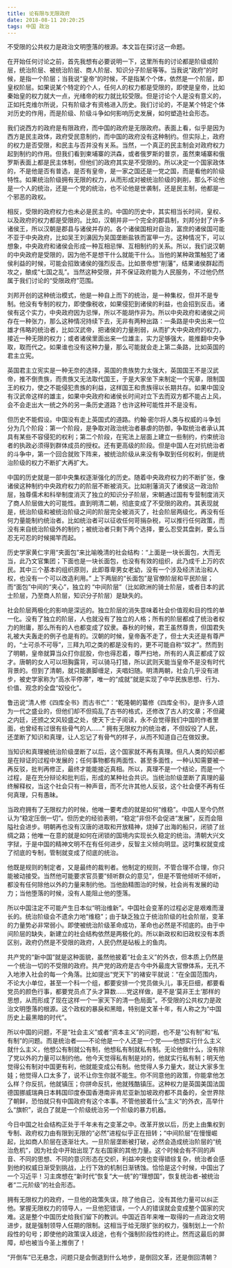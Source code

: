 ```yaml
---
title: 论有限与无限政府
date: 2018-08-11 20:20:25
tags: 中国 政治
---
```


不受限的公共权力是政治文明堕落的根源。本文旨在探讨这一命题。

在开始任何讨论之前，首先我想有必要说明一下，这里所有的讨论都是阶级或阶层，统治阶层、被统治阶层、商人阶层、知识分子阶层等等。当我说“政府”的时候，是指一个阶层；当我说“皇帝”的时候，不是指某个个体，依然是一个阶层，即皇权阶层。如果说某个特定的个人，任何人的权力都是受限的，即使是皇帝，比如秦始皇的权力就大一点，光绪帝的权力就比较受限。但是讨论个人是没有意义的，正如托克维尔所说，只有阶级才有资格进入历史。我们讨论的，不是某个特定个体对历史的作用，而是阶级、阶级斗争如何影响历史发展，如何塑造社会形态。

我们说西方的政府是有限政府，而中国的政府是无限政府。表面上看，似乎是因为西方是民主政体，政府受民意制约，而中国的政府没有这种制约。但实际上，政府的权力是否受限，和民主与否并没有关系。当然，一个真正的民主制会对政府权力起到制约的作用。但我们看到柬埔寨的洪森，或者俄罗斯的普京，虽然柬埔寨和俄罗斯表面上都是民主体制，但他们的政府其实是不受限的。所以决定一个国家政体的，不是他是否有普选，是否有皇帝，是一家之国还是一党之国，而是看他的阶级特性。如果统治阶级拥有无限的权力，从而形成对被统治阶级的剥削，那么不论他是一个人的统治，还是一个党的统治，也不论他是世袭制，还是民主制，他都是一个邪恶的政权。

相反，受限的政府权力也未必是民主的。中国的历史中，其实相当长时间，皇权、以及政府的权力都是受限的。比如，汉朝并非一个完全的郡县制，刘邦分封了许多诸侯王，所以汉朝是郡县与诸侯并存的。各个诸侯国相对自治，富庶的诸侯国可能不亚于中央政府，比如吴王刘濞因为吴国垄断盐铁而富甲一方。这种情况下，可以想象，中央政府和诸侯会形成一种互相忌惮、互相制约的关系。所以，我们说汉朝的中央政府是受限的，因为他不是想干什么就能干什么。当他的某种政策触犯了诸侯利益的时候，可能会招致诸侯的强烈反击。比如景帝想“削藩”，结果诸侯群起而攻之，酿成“七国之乱”。当然这种受限，并不保证政府能为人民服务，不过他仍然属于我们讨论的“受限政府”范围。

刘邦开创的这种统治模式，他是一种自上而下的统治，是一种集权，但并不是专制。他没有专制的权力，即使像税收，如果侵犯到诸侯的利益，也会招到反击。诸侯有这个实力，中央政府因为忌惮，所以不能胡作非为。所以中央政府和诸侯之间存在一种张力，那么这种情况持续下去，无非有两种出路：一条路是中央出来一位雄才伟略的统治者，比如汉武帝，把诸侯的力量削弱，从而扩大中央政府的权力，接近一种无限的权力；或者诸侯里面出来一位雄主，实力足够强大，能推翻中央争取，取而代之。如果谁也没有这种力量，那么可能就会走上第二条路，比如英国的君主立宪。

英国君主立宪实是一种无奈的选择，英国的贵族势力太强大，英国国王不是汉武帝，推不倒贵族，而贵族又无法取代国王，于是大家坐下来制定一个宪章，限制国王的权力，使之不能侵犯贵族的利益，这样国王和贵族得以长期共存。如果中国没有汉武帝这样的雄主，如果中央政府和诸侯长时间对立下去而双方都不能占上风，会不会走出大一统之外的另一条历史道路？也许这种可能性并不是没有。

但历史不能假设。中国没有走上英国式的道路。约翰·密尔将人类与权威的斗争划分为几个阶段：第一个阶段，是争取对政治统治者暴虐的防御，争取统治者承认其具有某些不容侵犯的权利；第二个阶段，在宪法上层面上建立一些制约，约束统治者的执政必须得到群体成员的授权。还有更高级的阶段。但是中国人在对抗统治者的斗争中，第一个回合就败下阵来，被统治阶级从来没有争取到任何权利，倒是统治阶级的权力不断扩大再扩大。

中国的历史就是一部中央集权逐渐强化的历史。随着中央政府权力的不断扩张，像诸侯这种制约中央政府权力的阶层不断被消灭。比如削藩消灭了诸侯这一政治阶层，独尊儒术和科举制度消灭了独立的知识分子阶层，宋朝通过国有专营制度消灭了商人阶层做大的可能性。直到明清二朝，彻底变成了不受限的政府。其表现就是，统治阶级和被统治阶级之间的阶层完全被消灭了，社会阶层两级化，再没有任何力量能制约统治者。比如统治者可以征收任何苛捐杂税，可以推行任何政策，而没有来自统治阶级外的制约；被统治者只剩下两个选择，要么忍受其盘剥，要么当忍无可忍的时候揭竿而起。

历史学家黄仁宇用“夹面包”来比喻晚清的社会结构：“上面是一块长面包，大而无当，此乃文官集团；下面也是一块长面包，也没有有效的组织，此乃成千上万的农民。其中三个基本的组织原则，此即尊卑男女老幼，没有一个涉及经济法治和人权，也没有一个可以改造利用。” 上下两层的“长面包”是官僚阶层和平民阶层；而“面包”中间的“夹心”，独立的 “中间阶层”（比如欧洲的骑士阶层，或者日本的武士阶层，乃至商人阶层，知识分子阶层）是缺失的。

社会阶层两极化的影响是深远的。独立阶层的消失意味着社会价值观和目的性的单一化。没有了独立的阶层，人也就没有了独立的人格；所有的阶层都成了统治者权力的附庸，那么所有的人也都变成了奴隶。春秋的时候，君王虽然尊贵，但国君失礼被大夫轰走的例子也是有的。汉朝的时候，皇帝轰不走了，但士大夫还是有尊严的，“士可杀不可辱”，三拜九叩之类的都是没有的，更不可能自称“奴才”。然而到了明朝，皇帝就算当众打你屁股，你也得忍着，尊严扫地，所有的人真正都成了奴才。唐朝的女人可以坦胸露背，可以骑马打猎，所以武则天能当皇帝不是没有时代背景的。但到了清朝，就只能裹脚缠足，夫唱妇随。明清两朝，社会几乎没有进步，被史学家称为“高水平停滞”，唯一的“成就”就是实现了中华民族思想、行为、价值、观念的全盘“奴役化”。

鲁迅说“清人修《四库全书》而古书亡”：“乾隆朝的纂修《四库全书》，是许多人颂为一代之盛业的，但他们却不但捣乱了古书的格式，还修改了古人的文章；不但藏之内廷，还颁之文风较盛之处，使天下士子阅读，永不会觉得我们中国的作者里面，也曾经有过很有些骨气的人……” 拥有无限权力的统治者，不但奴役了人民，还垄断了知识和真理，让人忘记了有骨气的样子，从而不知道自己在做奴隶。

当知识和真理被统治阶级垄断了以后，这个国家就不再有真理。但凡人类的知识都是在辩证的过程中发展的；任何事物都有两面性、甚至多面性，一种认知需要被一再反驳，批判再修正，最终才能能接近真相。所以，真理不是一个结论，而是一个过程，是在充分辩论和批判后，形成的某种社会共识。当统治阶级垄断了真理的最终解释权，当这个社会只有一种声音，而不允许其他人反驳，这个社会便不再有任何真理，只有愚昧。

当政府拥有了无限权力的时候，他唯一要考虑的就是如何“维稳”。中国人至今仍然认为“稳定压倒一切”。但历史的经验表明，“稳定”非但不会促进“发展”，反而会阻隘社会进步。明朝再也没有汉唐的进取和开放精神，烧掉了出海的船只，闭锁了丝绸之路；他唯一在意的就是如何在闭锁的国境内实现长久稳定的统治。清朝大兴文字狱，于是中国的精神文明不在有任何进步，反智主义倾向明显。这时集权就变成了彻底的专制，管制就变成了彻底的统治。

他既是规则的制定者，又是最终的裁判者。他制定的规则，不管合理不合理，你只能被动接受。当然他可能要求官员要“倾听群众的意见”，但是不管他倾听不倾听，都没有任何除他以外的力量来制约他。当他励精图治的时候，社会尚有发展的动力；当他堕落的时候，没有人能阻止他的堕落。

所以中国注定不可能产生日本似“明治维新”。中国社会变革的过程必定是艰难而漫长的。统治阶级会不遗余力地“维稳”；由于缺乏独立于统治阶级的社会阶层，变革的力量势必非常弱小。即使被统治阶级革命成功，革命也必然是不彻底的。由于中间阶层的缺失，新建立的社会结构依然是两极化的。所以新政权和旧政权没有本质区别，政府仍然是不受限的政府，人民仍然是砧板上的鱼肉。

共产党的“新中国”就是这种面貌，虽然他披着“社会主义”的外衣，但本质上仍然是一个统治一切的不受限的政府。共产党的政府是古今中外最庞大官僚体系，无孔不入地渗入社会的每一个角落。比如提出“党天下”的褚安平就说：“在全国范围内，不论大小单位，甚至一个科一个组，都要安排一个党员做头儿，事无巨细，都要看党员的颜色行事，都要党员点了头才算数……党这样做，是不是‘莫非王土’那样的思想，从而形成了现在这样一个一家天下的清一色局面”。不受限的公共权力是政治文明堕落的根源。这个政权的暴戾和黑暗，特别是文革十年，有人称之为“中国历史上最黑暗的时代”。

所以中国的问题，不是“社会主义”或者“资本主义”的问题，也不是“公有制”和“私有制”的问题。而是统治者——不论他是一个人还是一个党——他想实行什么主义就什么主义，他想公有制就公有制，他想私有制就私有制。无论他做什么，没有除了党以外的力量可以制约他。他今天觉得私有制是对的，他就实行私有制；明天他觉得公有制对中国更有利，他就能变成公有制。他觉得人多力量大，就让大家多生娃；他觉得人口太多了，说不让你生你就不能生。你不同意他的政策，你能拿他怎么样？你反抗，他就镇压；你拼命反抗，他就残酷镇压。这种权力是英国美国法国德国挪威瑞典日本韩国印度泰国香港南非肯尼亚新加坡政府都不具备的，全世界除了朝鲜，恐怕就只有中国政府有这个本事。不管他披着什么“主义”的外衣，高举什么“旗帜”，说白了就是一个阶级统治另一个阶级的暴力机器。

今日中国之社会结构正处于千年未有之变革之中。改革开放以后，历史上由集权到专制、政府权力由有限到无限的“必然”进程似乎正在扭转；“中间阶层”在慢慢崛起，比如商人阶层在逐渐壮大。一旦阶层垄断被打破，必然会造成统治阶层的“统治危机”，因为社会中开始出现了左右国家的其他力量。这个时候会有不同的声音、不同的思想、不同的意识形态在交织，利益冲突也变得错综复杂，统治者会感到他的权威日渐受到挑战，上行下效的机制日渐锈蚀。恰恰是这个时候，中国出了一个习近平！习主席想在“新时代”恢复“大一统”的“理想国”，恢复统治者-被统治者“二元阶级”的社会形态。

拥有无限权力的政府，一旦他的政策失误，除了他自己，没有其他力量可以纠正他。掌握无限权力的领导人，一旦他犯错误，一个人的错误就会变成整个国家的灾难。这是整个中国历史给我们留下的教训。中国近百年来唯一取得的一点政治文明进步，就是强制领导人任期的限制。这相当于给无限扩张的权力，强制划上一个阶段性的句号；即使他的政策误入歧途，也有个强制阶段性的终止。然而这最后的屏障，却也被当今圣上推倒了！

“开倒车”已无悬念，问题只是会倒退到什么地步，是倒回文革，还是倒回清朝？
